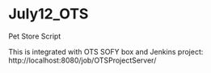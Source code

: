 # July12_OTS
Pet Store Script

This is integrated with OTS SOFY box and Jenkins project: http://localhost:8080/job/OTSProjectServer/
